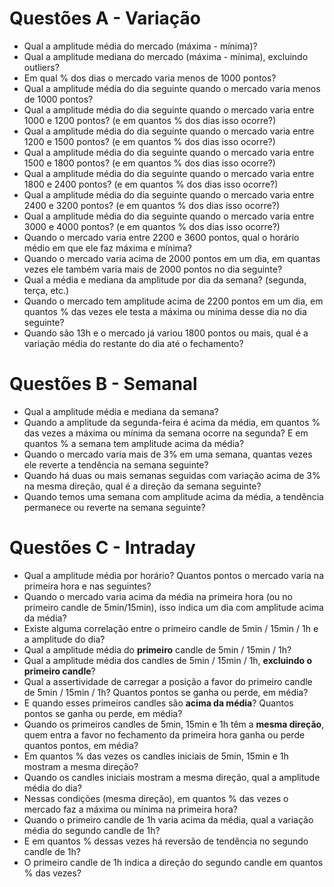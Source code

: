 # Questões A - Variação

- Qual a amplitude média do mercado (máxima - mínima)?
- Qual a amplitude mediana do mercado (máxima - mínima), excluindo outliers?
- Em qual % dos dias o mercado varia menos de 1000 pontos?
- Qual a amplitude média do dia seguinte quando o mercado varia menos de 1000 pontos?
- Qual a amplitude média do dia seguinte quando o mercado varia entre 1000 e 1200 pontos? (e em quantos % dos dias isso ocorre?)
- Qual a amplitude média do dia seguinte quando o mercado varia entre 1200 e 1500 pontos? (e em quantos % dos dias isso ocorre?)
- Qual a amplitude média do dia seguinte quando o mercado varia entre 1500 e 1800 pontos? (e em quantos % dos dias isso ocorre?)
- Qual a amplitude média do dia seguinte quando o mercado varia entre 1800 e 2400 pontos? (e em quantos % dos dias isso ocorre?)
- Qual a amplitude média do dia seguinte quando o mercado varia entre 2400 e 3200 pontos? (e em quantos % dos dias isso ocorre?)
- Qual a amplitude média do dia seguinte quando o mercado varia entre 3000 e 4000 pontos? (e em quantos % dos dias isso ocorre?)
- Quando o mercado varia entre 2200 e 3600 pontos, qual o horário médio em que ele faz máxima e mínima?
- Quando o mercado varia acima de 2000 pontos em um dia, em quantas vezes ele também varia mais de 2000 pontos no dia seguinte?
- Qual a média e mediana da amplitude por dia da semana? (segunda, terça, etc.)
- Quando o mercado tem amplitude acima de 2200 pontos em um dia, em quantos % das vezes ele testa a máxima ou mínima desse dia no dia seguinte?
- Quando são 13h e o mercado já variou 1800 pontos ou mais, qual é a variação média do restante do dia até o fechamento?


# Questões B - Semanal

- Qual a amplitude média e mediana da semana?
- Quando a amplitude da segunda-feira é acima da média, em quantos % das vezes a máxima ou mínima da semana ocorre na segunda? E em quantos % a semana tem amplitude acima da média?
- Quando o mercado varia mais de 3% em uma semana, quantas vezes ele reverte a tendência na semana seguinte?
- Quando há duas ou mais semanas seguidas com variação acima de 3% na mesma direção, qual é a direção da semana seguinte?
- Quando temos uma semana com amplitude acima da média, a tendência permanece ou reverte na semana seguinte?


# Questões C - Intraday

- Qual a amplitude média por horário? Quantos pontos o mercado varia na primeira hora e nas seguintes?
- Quando o mercado varia acima da média na primeira hora (ou no primeiro candle de 5min/15min), isso indica um dia com amplitude acima da média?
- Existe alguma correlação entre o primeiro candle de 5min / 15min / 1h e a amplitude do dia?
- Qual a amplitude média do **primeiro** candle de 5min / 15min / 1h?
- Qual a amplitude média dos candles de 5min / 15min / 1h, **excluindo o primeiro candle**?
- Qual a assertividade de carregar a posição a favor do primeiro candle de 5min / 15min / 1h? Quantos pontos se ganha ou perde, em média?
- E quando esses primeiros candles são **acima da média**? Quantos pontos se ganha ou perde, em média?
- Quando os primeiros candles de 5min, 15min e 1h têm a **mesma direção**, quem entra a favor no fechamento da primeira hora ganha ou perde quantos pontos, em média?
- Em quantos % das vezes os candles iniciais de 5min, 15min e 1h mostram a mesma direção?
- Quando os candles iniciais mostram a mesma direção, qual a amplitude média do dia?
- Nessas condições (mesma direção), em quantos % das vezes o mercado faz a máxima ou mínima na primeira hora?
- Quando o primeiro candle de 1h varia acima da média, qual a variação média do segundo candle de 1h?
- E em quantos % dessas vezes há reversão de tendência no segundo candle de 1h?
- O primeiro candle de 1h indica a direção do segundo candle em quantos % das vezes?
